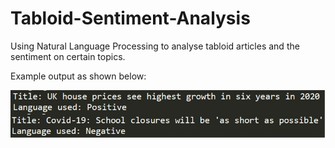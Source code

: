 # Tabloid-Sentiment-Analysis
Using Natural Language Processing to analyse tabloid articles and the sentiment on certain topics.

Example output as shown below:

![alt text](https://github.com/rjb7731/Tabloid-Sentiment-Analysis/blob/main/Example_screenshot2.jpg?raw=true)
